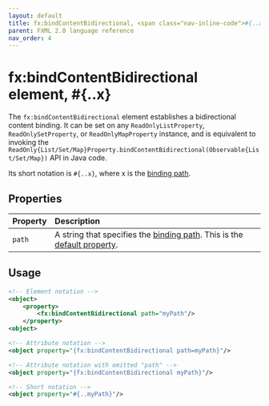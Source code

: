 ```yaml
---
layout: default
title: fx:bindContentBidirectional, <span class="nav-inline-code">#{..x}</span>
parent: FXML 2.0 language reference
nav_order: 4
---
```


# fx:bindContentBidirectional element, #{..x}
The `fx:bindContentBidirectional` element establishes a bidirectional content binding. It can be set on any `ReadOnlyListProperty`, `ReadOnlySetProperty`, or `ReadOnlyMapProperty` instance, and is equivalent to invoking the `ReadOnly{List/Set/Map}Property.bindContentBidirectional(Observable{List/Set/Map})` API in Java code.

Its short notation is `#{..x}`, where <span class="inline-code">x</span> is the [binding path](../binding/binding-path.html).

## Properties

| Property | Description |
|:-|:-|
| `path` | A string that specifies the [binding path](../binding/binding-path.html). This is the [default property](../compact-notation.html#default-property). |

## Usage

```xml
<!-- Element notation -->
<object>
    <property>
        <fx:bindContentBidirectional path="myPath"/>
    </property>
<object>

<!-- Attribute notation -->
<object property="{fx:bindContentBidirectional path=myPath}"/>

<!-- Attribute notation with omitted "path" -->
<object property="{fx:bindContentBidirectional myPath}"/>

<!-- Short notation -->
<object property="#{..myPath}"/>
```